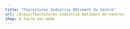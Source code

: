 ```yaml
---
title: "Fournitures Industrie Bâtiment du Centre"
url: /dreux/fournitures-industrie-batiment-du-centre/
shop: à faire soi-même
---
```

